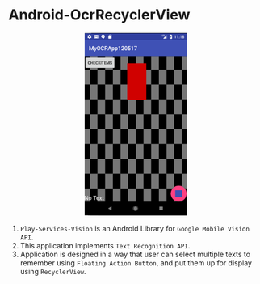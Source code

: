 # Android-OcrRecyclerView

<center><img src="Android-OcrRecyclerView_img.PNG" width="40%"></center>
<ol>
  <li><code>Play-Services-Vision</code> is an Android Library for <code>Google Mobile Vision API</code>.</li>
  <li>This application implements <code>Text Recognition API</code>.</li>
  <li>Application is designed in a way that user can select multiple texts to remember using <code>Floating Action Button</code>, and put them up for display using <code>RecyclerView</code>.</li>
</ol>
